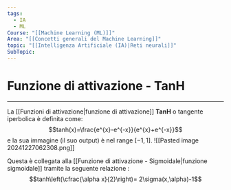 ```yaml
---
tags:
  - IA
  - ML
Course: "[[Machine Learning (ML)]]"
Area: "[[Concetti generali del Machine Learning]]"
topic: "[[Intelligenza Artificiale (IA)|Reti neurali]]"
SubTopic: 
---
```


# Funzione di attivazione - TanH
---
La [[Funzioni di attivazione|funzione di attivazione]] __TanH__ o tangente iperbolica è definita come: $$tanh(x)=\frac{e^{x}-e^{-x}}{e^{x}+e^{-x}}$$
e la sua immagine (il suo output) è nel range  $[-1,1]$.
![[Pasted image 20241227062308.png]]

Questa è collegata alla [[Funzione di attivazione - Sigmoidale|funzione sigmoidale]] tramite la seguente relazione :$$tanh\left(\cfrac{\alpha x}{2}\right)= 2\sigma(x,\alpha)-1$$
